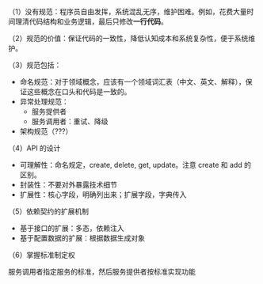 （1）没有规范：程序员自由发挥，系统混乱无序，维护困难。例如，花费大量时间理清代码结构和业务逻辑，最后只修改**一行代码**。

（2）规范的价值：保证代码的一致性，降低认知成本和系统复杂性，便于系统维护。

（3）规范包括：

* 命名规范：对于领域概念，应该有一个领域词汇表（中文、英文、解释），保证这些概念在口头和代码是一致的。
* 异常处理规范：
  * 服务提供者
  * 服务调用者：重试、降级
* 架构规范（???）

（4）API 的设计

* 可理解性：命名规定，create, delete, get, update。注意 create 和 add 的区别。
* 封装性：不要对外暴露技术细节
* 扩展性：核心字段，明确列出来；扩展字段，字典传入

（5）依赖契约的扩展机制

* 基于接口的扩展：多态，依赖注入
* 基于配置数据的扩展：根据数据生成对象

（6）掌握标准制定权

服务调用者指定服务的标准，然后服务提供者按标准实现功能


